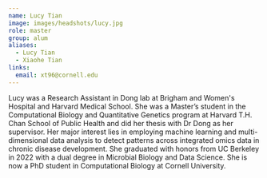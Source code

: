 ```yaml
---
name: Lucy Tian
image: images/headshots/lucy.jpg
role: master
group: alum
aliases:
  - Lucy Tian
  - Xiaohe Tian
links:
  email: xt96@cornell.edu
---
```

Lucy was a Research Assistant in Dong lab at Brigham and Women's Hospital and Harvard Medical School. She was a Master’s student in the Computational Biology and Quantitative Genetics program at Harvard T.H. Chan School of Public Health and did her thesis with Dr Dong as her supervisor. Her major interest lies in employing machine learning and multi-dimensional data analysis to detect patterns across integrated omics data in chronic disease development. She graduated with honors from UC Berkeley in 2022 with a dual degree in Microbial Biology and Data Science. She is now a PhD student in Computational Biology at Cornell University. 
